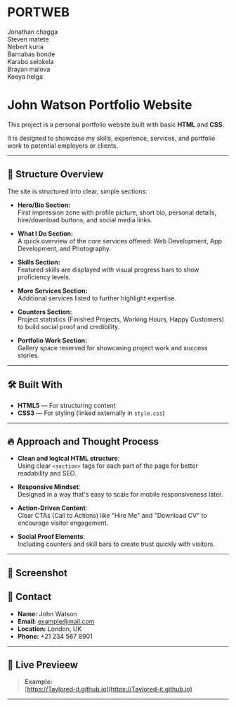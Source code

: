 # PORTWEB
Jonathan	chagga	
Steven	matete	
Nebert	kuria		
Barnabas	bonde	
Karabo	selokela		
Brayan	malova		
Keeya	helga	
# John Watson Portfolio Website

This project is a personal portfolio website built with basic **HTML** and **CSS**.

It is designed to showcase my skills, experience, services, and portfolio work to potential employers or clients.

---

## 🚧 Structure Overview

The site is structured into clear, simple sections:

- **Hero/Bio Section:**  
  First impression zone with profile picture, short bio, personal details, hire/download buttons, and social media links.

- **What I Do Section:**  
  A quick overview of the core services offered: Web Development, App Development, and Photography.

- **Skills Section:**  
  Featured skills are displayed with visual progress bars to show proficiency levels.

- **More Services Section:**  
  Additional services listed to further highlight expertise.

- **Counters Section:**  
  Project statistics (Finished Projects, Working Hours, Happy Customers) to build social proof and credibility.

- **Portfolio Work Section:**  
  Gallery space reserved for showcasing project work and success stories.

---

## 🛠️ Built With

- **HTML5** — For structuring content
- **CSS3** — For styling (linked externally in `style.css`)

---

## 🔥 Approach and Thought Process

- **Clean and logical HTML structure**:  
  Using clear `<section>` tags for each part of the page for better readability and SEO.

- **Responsive Mindset**:  
  Designed in a way that's easy to scale for mobile responsiveness later.

- **Action-Driven Content**:  
  Clear CTAs (Call to Actions) like "Hire Me" and "Download CV" to encourage visitor engagement.

- **Social Proof Elements**:  
  Including counters and skill bars to create trust quickly with visitors.

---

## 📸 Screenshot

## 📩 Contact

- **Name:** John Watson
- **Email:** example@mail.com
- **Location:** London, UK
- **Phone:** +21 234 567 8901

---

## 🌟 Live Previeew

> **Example:**  
> [https://Taylored-it.github.io](https://Taylored-it.github.io)

---
